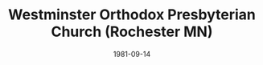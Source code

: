 ---
date: &id001 1981-09-14
end_date: null
location:
  address: null
  city: Rochester
  state: MN
minister:
- end: 1982-01-01
  name: Larry Wilson
  start: 1981-01-01
  type: Pastor
ministers:
- Larry Wilson
name: Westminster Orthodox Presbyterian Church
names:
- end: 1984-09-18
  name: Westminster Orthodox Presbyterian Church
  start: 1981-09-14
origination_date: *id001
raw_data: 'ME Rochester

  Westminster Orthodox Presbyterian Church  (September 14, 1981-September 18, 1984)

  Pastor: Larry Wilson, 1981-82

  '
received_from: null
states:
- MN
status:
  active: false
  end_date: null
  reason: null
  received_from: null
  withdrawal_to: null
title: Westminster Orthodox Presbyterian Church (Rochester MN)
year_established:
- 1981

---